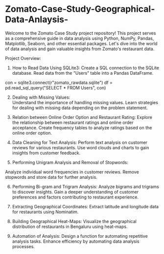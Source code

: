 # Zomato-Case-Study-Geographical-Data-Anlaysis-

Welcome to the Zomato Case Study project repository! This project serves as a comprehensive guide in data analysis using Python, NumPy, Pandas, Matplotlib, Seaborn, and other essential packages. Let's dive into the world of data analysis and gain valuable insights from Zomato's restaurant data.

Project Overview:

1. How to Read Data Using SQLite3:
Create a SQL connection to the SQLite database.
Read data from the "Users" table into a Pandas DataFrame.

con = sqlite3.connect(r"zomato_rawdata.sqlite")
df = pd.read_sql_query("SELECT * FROM Users", con)

2. Dealing with Missing Values:   
Understand the importance of handling missing values.
Learn strategies for dealing with missing data depending on the problem statement.

3. Relation between Online Order Option and Restaurant Rating:
Explore the relationship between restaurant ratings and online order acceptance.
Create frequency tables to analyze ratings based on the online order option.

4. Data Cleaning for Text Analysis:
Perform text analysis on customer reviews for various restaurants.
Use word clouds and charts to gain insights from customer feedback.

5. Performing Unigram Analysis and Removal of Stopwords:
   
Analyze individual word frequencies in customer reviews.
Remove stopwords and store data for further analysis.

6. Performing Bi-gram and Trigram Analysis:
Analyze bigrams and trigrams to discover insights.
Gain a deeper understanding of customer preferences and factors contributing to restaurant experience.

7. Extracting Geographical Coordinates:
Extract latitude and longitude data for restaurants using Nominatim.

8. Building Geographical Heat-Maps:
Visualize the geographical distribution of restaurants in Bengaluru using heat-maps.

9. Automation of Analysis:
Design a function for automating repetitive analysis tasks.
Enhance efficiency by automating data analysis processes.

